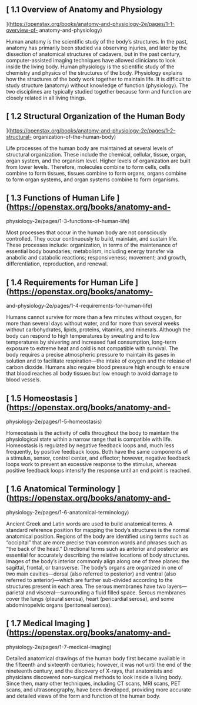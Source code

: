 ## [ 1.1 Overview of Anatomy and Physiology
](https://openstax.org/books/anatomy-and-physiology-2e/pages/1-1-overview-of-
anatomy-and-physiology)

Human anatomy is the scientific study of the body’s structures. In the past,
anatomy has primarily been studied via observing injuries, and later by the
dissection of anatomical structures of cadavers, but in the past century,
computer-assisted imaging techniques have allowed clinicians to look inside
the living body. Human physiology is the scientific study of the chemistry and
physics of the structures of the body. Physiology explains how the structures
of the body work together to maintain life. It is difficult to study structure
(anatomy) without knowledge of function (physiology). The two disciplines are
typically studied together because form and function are closely related in
all living things.

## [ 1.2 Structural Organization of the Human Body
](https://openstax.org/books/anatomy-and-physiology-2e/pages/1-2-structural-
organization-of-the-human-body)

Life processes of the human body are maintained at several levels of
structural organization. These include the chemical, cellular, tissue, organ,
organ system, and the organism level. Higher levels of organization are built
from lower levels. Therefore, molecules combine to form cells, cells combine
to form tissues, tissues combine to form organs, organs combine to form organ
systems, and organ systems combine to form organisms.

## [ 1.3 Functions of Human Life  ](https://openstax.org/books/anatomy-and-
physiology-2e/pages/1-3-functions-of-human-life)

Most processes that occur in the human body are not consciously controlled.
They occur continuously to build, maintain, and sustain life. These processes
include: organization, in terms of the maintenance of essential body
boundaries; metabolism, including energy transfer via anabolic and catabolic
reactions; responsiveness; movement; and growth, differentiation,
reproduction, and renewal.

## [ 1.4 Requirements for Human Life  ](https://openstax.org/books/anatomy-
and-physiology-2e/pages/1-4-requirements-for-human-life)

Humans cannot survive for more than a few minutes without oxygen, for more
than several days without water, and for more than several weeks without
carbohydrates, lipids, proteins, vitamins, and minerals. Although the body can
respond to high temperatures by sweating and to low temperatures by shivering
and increased fuel consumption, long-term exposure to extreme heat and cold is
not compatible with survival. The body requires a precise atmospheric pressure
to maintain its gases in solution and to facilitate respiration—the intake of
oxygen and the release of carbon dioxide. Humans also require blood pressure
high enough to ensure that blood reaches all body tissues but low enough to
avoid damage to blood vessels.

## [ 1.5 Homeostasis  ](https://openstax.org/books/anatomy-and-
physiology-2e/pages/1-5-homeostasis)

Homeostasis is the activity of cells throughout the body to maintain the
physiological state within a narrow range that is compatible with life.
Homeostasis is regulated by negative feedback loops and, much less frequently,
by positive feedback loops. Both have the same components of a stimulus,
sensor, control center, and effector; however, negative feedback loops work to
prevent an excessive response to the stimulus, whereas positive feedback loops
intensify the response until an end point is reached.

## [ 1.6 Anatomical Terminology  ](https://openstax.org/books/anatomy-and-
physiology-2e/pages/1-6-anatomical-terminology)

Ancient Greek and Latin words are used to build anatomical terms. A standard
reference position for mapping the body’s structures is the normal anatomical
position. Regions of the body are identified using terms such as “occipital”
that are more precise than common words and phrases such as “the back of the
head.” Directional terms such as anterior and posterior are essential for
accurately describing the relative locations of body structures. Images of the
body’s interior commonly align along one of three planes: the sagittal,
frontal, or transverse. The body’s organs are organized in one of two main
cavities—dorsal (also referred to posterior) and ventral (also referred to
anterior)—which are further sub-divided according to the structures present in
each area. The serous membranes have two layers—parietal and
visceral—surrounding a fluid filled space. Serous membranes cover the lungs
(pleural serosa), heart (pericardial serosa), and some abdominopelvic organs
(peritoneal serosa).

## [ 1.7 Medical Imaging  ](https://openstax.org/books/anatomy-and-
physiology-2e/pages/1-7-medical-imaging)

Detailed anatomical drawings of the human body first became available in the
fifteenth and sixteenth centuries; however, it was not until the end of the
nineteenth century, and the discovery of X-rays, that anatomists and
physicians discovered non-surgical methods to look inside a living body. Since
then, many other techniques, including CT scans, MRI scans, PET scans, and
ultrasonography, have been developed, providing more accurate and detailed
views of the form and function of the human body.

